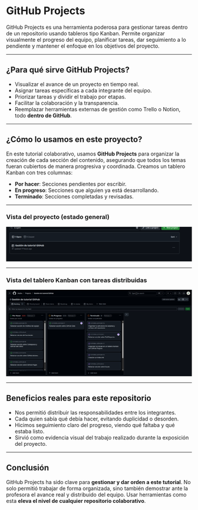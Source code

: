 # GitHub Projects

GitHub Projects es una herramienta poderosa para gestionar tareas dentro de un repositorio usando tableros tipo Kanban. Permite organizar visualmente el progreso del equipo, planificar tareas, dar seguimiento a lo pendiente y mantener el enfoque en los objetivos del proyecto.

---

## ¿Para qué sirve GitHub Projects?

- Visualizar el avance de un proyecto en tiempo real.
- Asignar tareas específicas a cada integrante del equipo.
- Priorizar tareas y dividir el trabajo por etapas.
- Facilitar la colaboración y la transparencia.
- Reemplazar herramientas externas de gestión como Trello o Notion, todo **dentro de GitHub**.

---

## ¿Cómo lo usamos en este proyecto?

En este tutorial colaborativo, usamos **GitHub Projects** para organizar la creación de cada sección del contenido, asegurando que todos los temas fueran cubiertos de manera progresiva y coordinada. Creamos un tablero Kanban con tres columnas:

- **Por hacer**: Secciones pendientes por escribir.
- **En progreso**: Secciones que alguien ya está desarrollando.
- **Terminado**: Secciones completadas y revisadas.

---

### Vista del proyecto (estado general)

![Vista del tablero de proyecto con tareas abiertas](../assets/proyectos_open.png)

---

### Vista del tablero Kanban con tareas distribuidas

![Tablero Kanban con tareas distribuidas por estado](../assets/proyectos_board.png)

---

## Beneficios reales para este repositorio

- Nos permitió distribuir las responsabilidades entre los integrantes.
- Cada quien sabía qué debía hacer, evitando duplicidad o desorden.
- Hicimos seguimiento claro del progreso, viendo qué faltaba y qué estaba listo.
- Sirvió como evidencia visual del trabajo realizado durante la exposición del proyecto.

---

## Conclusión

GitHub Projects ha sido clave para **gestionar y dar orden a este tutorial**. No solo permitió trabajar de forma organizada, sino también demostrar ante la profesora el avance real y distribuido del equipo. Usar herramientas como esta **eleva el nivel de cualquier repositorio colaborativo**.
